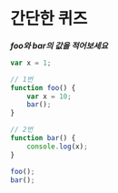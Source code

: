 # 간단한 퀴즈

***foo와 bar의 값을 적어보세요***


``` javascript
var x = 1;

// 1번
function foo() {
	var x = 10;
	bar();
}

// 2번
function bar() {
	console.log(x);
}

foo();
bar();
```

